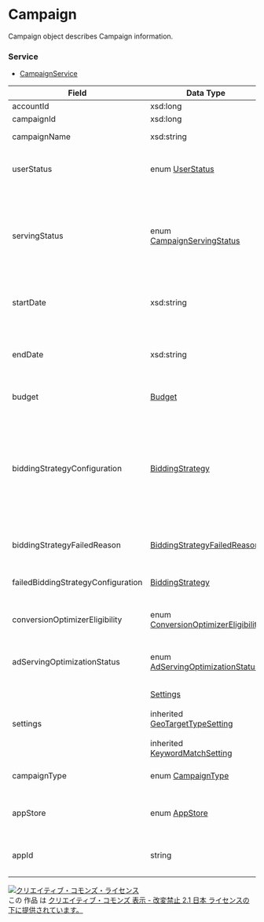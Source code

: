 # Campaign
Campaign object describes Campaign information.
### Service
+ [CampaignService](../services/CampaignService.md)

| Field | Data Type | Description | ADD | SET | REMOVE | 
|---|---|---|---|---|---|
| accountId| xsd:long| Account ID| Req| Req| Req |
| campaignId| xsd:long| Campaign ID| -| Req| Req |
| campaignName| xsd:string| Campaign Name.| Req| Opt| - |
| userStatus| enum <a href="./UserStatus.md">UserStatus</a>| Ad Delivery status that can be set by an user.| Req| Opt| - |
| servingStatus| enum <a href="./CampaignServingStatus.md">CampaignServingStatus</a>| Delivery status in campaign level.<br>Display the campaign status, regardless of userStatus setting.| -| -| - |
| startDate| xsd:string| Campaign start date. Cannot set dates in the past.| Req| Opt| - |
| endDate| xsd:string| Campaign end date. Cannot set dates in the past or before the specified start date| Req| Opt| - |
| budget| <a href="./Budget.md">Budget</a>| Campaign budget| Req| Opt| - |
| biddingStrategyConfiguration| <a href="./BiddingStrategy_Campaign.md">BiddingStrategy</a>| Bidding setting<br>* Cannot create or update BudgetOptimizer (get can be used)<br>* If iOS in Mobile app download, cannot set TARGET_CPA/ TARGET_ROAS| Req| Opt| - |
| biddingStrategyFailedReason| <a href="./BiddingStrategyFailedReason.md">BiddingStrategyFailedReason</a>| Reason of Auto bidding setting failure| -| -| - |
| failedBiddingStrategyConfiguration| <a href="./BiddingStrategy_Campaign.md">BiddingStrategy</a>| Failed Auto bidding configuration setting| -| -| - |
| conversionOptimizerEligibility| enum <a href="./ConversionOptimizerEligibility.md"> ConversionOptimizerEligibility </a>| Can use conversion optimizer or not| -| -| - |
| adServingOptimizationStatus| enum <a href="./AdServingOptimizationStatus.md">AdServingOptimizationStatus</a>| Setting of ad serving status optimization.(default: OPTIMIZE)| Opt| Opt| - |
| settings| <a href="./Settings_Campaign.md">Settings</a><br><br>				inherited <a href="./GeoTargetTypeSetting.md">GeoTargetTypeSetting</a><br><br>				inherited <a href="./KeywordMatchSetting.md">KeywordMatchSetting</a>| Setting of Geo targeting.| Opt| Opt| - |
| campaignType| enum <a href="./CampaignType.md">CampaignType</a>| Campaign type. | Optional<br>default: STANDARD| -| - |
| appStore| enum <a href="./AppStore.md">AppStore</a>| App store type. | STANDARD: Ignore<br>MOBILE_APP: Requirement| -| - |
| appId| string | Mobile app ID (iOS) or package name (Android)| STANDARD: Ignore<br>MOBILE_APP: Requirement| - | - |

<a rel="license" href="http://creativecommons.org/licenses/by-nd/2.1/jp/"><img alt="クリエイティブ・コモンズ・ライセンス" style="border-width:0" src="https://i.creativecommons.org/l/by-nd/2.1/jp/88x31.png" /></a><br />この 作品 は <a rel="license" href="http://creativecommons.org/licenses/by-nd/2.1/jp/">クリエイティブ・コモンズ 表示 - 改変禁止 2.1 日本 ライセンスの下に提供されています。</a>
